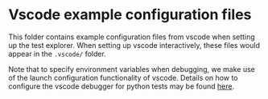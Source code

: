 # Vscode example configuration files

This folder contains example configuration files from vscode when setting up the test explorer.
When setting up vscode interactively, these files would appear in the `.vscode/` folder.

Note that to specify environment variables when debugging, we make use of the launch configuration
functionality of vscode. Details on how to configure the vscode debugger for python tests
may be found [here](https://code.visualstudio.com/docs/python/testing#_debug-tests).

